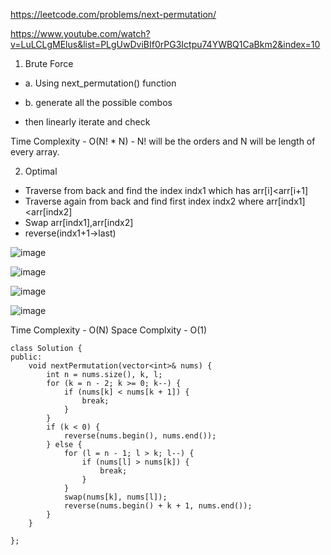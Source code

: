 https://leetcode.com/problems/next-permutation/ 

https://www.youtube.com/watch?v=LuLCLgMElus&list=PLgUwDviBIf0rPG3Ictpu74YWBQ1CaBkm2&index=10

1. Brute Force 

- a. Using next_permutation() function

- b. generate all the possible combos
- then linearly iterate and check

Time Complexity - O(N! * N)  - N! will be the orders and N will be length of every array.

2. Optimal

- Traverse from back and find the index indx1 which has arr[i]<arr[i+1]
- Traverse again from back and find first index indx2 where arr[indx1]<arr[indx2]
- Swap arr[indx1],arr[indx2]
- reverse(indx1+1->last)

![image](https://user-images.githubusercontent.com/53824950/138074866-a695e5bd-5c6a-4bc3-b9c7-33cacb5ab769.png)

![image](https://user-images.githubusercontent.com/53824950/138075478-14caa96a-5ae6-41b4-9fc9-1fa4bc42479f.png)

![image](https://user-images.githubusercontent.com/53824950/138075657-a8b9b598-82b8-4222-9f56-b3b4ede73dd0.png)

![image](https://user-images.githubusercontent.com/53824950/138075820-7d6826ff-0ea5-42a6-8aa0-154cedbe2706.png)

Time Complexity - O(N)
Space Complxity - O(1)

```
class Solution {
public:
    void nextPermutation(vector<int>& nums) {
        int n = nums.size(), k, l;
    	for (k = n - 2; k >= 0; k--) {
            if (nums[k] < nums[k + 1]) {
                break;
            }
        }
    	if (k < 0) {
    	    reverse(nums.begin(), nums.end());
    	} else {
    	    for (l = n - 1; l > k; l--) {
                if (nums[l] > nums[k]) {
                    break;
                }
            } 
    	    swap(nums[k], nums[l]);
    	    reverse(nums.begin() + k + 1, nums.end());
        }
    }
    
};
```
